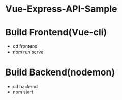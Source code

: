 # Vue-Express-API-Sample

# Build Frontend(Vue-cli)
- cd frontend
- npm run serve

# Build Backend(nodemon)
- cd backend
- npm start
